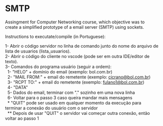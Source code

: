 # SMTP

Assingment for Computer Networking course, which objective was to create a simplified prototype of a email server (SMTP) using sockets.

Instructions to executate/compile (in Portuguese):
 
1- Abrir o código servidor no linha de comando junto do nome do arquivo de lista de usuarios (lista_usuarios).<br>
2- Abrir o código do cliente no vscode (pode ser em outra IDE/editor de texto).<br>
3- Comandos do programa usuário (seguir a ordem):<br>
		&nbsp;&nbsp;1- "HELO" + domínio do email (exemplo: bol.com.br)<br>
        &nbsp;&nbsp;2- "MAIL FROM:" + email do remetente (exemplo: cicrano@bol.com.br) <br> 
        &nbsp;&nbsp;3- "RCPT TO:" + email do remetente (exemplo: fulano1@bol.com.br)<br>
        &nbsp;&nbsp;4- "DATA"   <br>
        &nbsp;&nbsp;5- Dados do email, terminar com "." sozinho em uma nova linha<br>
        &nbsp;&nbsp;6- Voltar para o passo 3 caso queira mandar mais mensagens<br>
        &nbsp;&nbsp;* "QUIT" pode ser usado em qualquer momento da execução para terminar a conexão do usuário com o servidor <br>
        &nbsp;&nbsp;** Depois de usar "QUIT" o servidor vai começar outra conexão, então voltar ao passo 1
